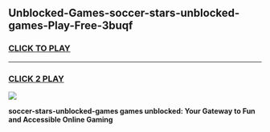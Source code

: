 
## Unblocked-Games-soccer-stars-unblocked-games-Play-Free-3buqf
<h3>
<a href="https://premium76.site?title=soccer-stars-unblocked-games&ref=21A">CLICK TO PLAY</a></h3>
<hr>

<h3>
<a href="https://premium76.site?title=soccer-stars-unblocked-games&ref=21A">CLICK 2 PLAY</a>
  
</h3>

<a href="https://premium76.site?title=soccer-stars-unblocked-games&ref=21A"><img src="https://clearcache.store/games.png"></a>


**soccer-stars-unblocked-games games unblocked: Your Gateway to Fun and Accessible Online Gaming**
